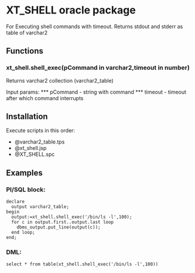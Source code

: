 XT_SHELL oracle package
=============

For Executing shell commands with timeout. 
Returns stdout and stderr as table of varchar2

Functions
-------

### xt_shell.shell_exec(pCommand in varchar2,timeout in number)

Returns varchar2 collection (varchar2_table)

Input params: 
*** pCommand - string with command 
*** timeout - timeout after which command interrupts

Installation
-------

Execute scripts in this order:

* @varchar2_table.tps
* @xt_shell.jsp
* @XT_SHELL.spc

Examples
-------

### Pl/SQL block:

    declare
      output varchar2_table;
    begin
      output:=xt_shell.shell_exec('/bin/ls -l',100);
      for c in output.first..output.last loop
        dbms_output.put_line(output(c));
      end loop;
    end;

### DML:

    select * from table(xt_shell.shell_exec('/bin/ls -l',100))